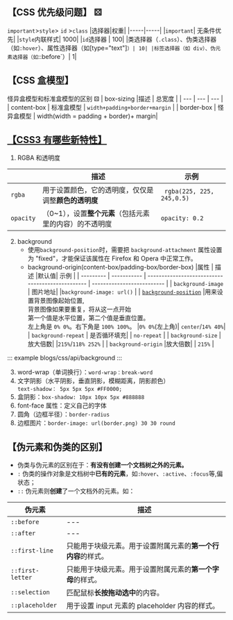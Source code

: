 <!--
 * @Description:
 * @Date: 2024-10-10 15:17:32
 * @LastEditTime: 2024-10-11 16:22:38
-->

## 【CSS 优先级问题】 ⚄

`important`>`style`> `id` >`class`
|选择器|权重|
|-----|-----|
|`important`| 无条件优先|
|`style`内联样式| 1000|
|`id`选择器 | 100|
|类选择器（`.class`）、伪类选择器（如`:hover`）、属性选择器（如[type="text"]`）| 10|
|标签选择器（如 div）、伪元素选择器（如`::before`）| 1|

## 【CSS 盒模型】

怪异盒模型和标准盒模型的区别 ⚄
| box-sizing |描述 | 总宽度 |
| --- | --- | --- |
| content-box | 标准盒模型 | `width+padding+border+margin` |
| border-box | 怪异盒模型 | width(width = padding + border)+ margin|

## [【CSS3 有哪些新特性】](https://blog.csdn.net/weixin_45086164/article/details/136957847)

1.  RGBA 和透明度

|           | 描述                                                    | 示例                       |
| --------- | ------------------------------------------------------- | -------------------------- |
| `rgba`    | 用于设置颜色，它的透明度，仅仅是调整**颜色的透明度**    | ` rgba(225, 225, 245,0.5)` |
| `opacity` | （0~1），设置**整个元素**（包括元素里的内容）的不透明度 | `opacity: 0.2`             |

2.  background
    - 使用`background-position`时，需要把 `background-attachment` 属性设置为 "fixed"，才能保证该属性在 Firefox 和 Opera 中正常工作。
    - background-origin(content-box/padding-box/border-box)
      |属性 | 描述 |默认值| 示例 |
      | --------- | ----------- | ------------------------------------------------ | -------------------------- |
      | `background-image ` | 图片地址| |`background-image: url()` |
      | [`background-position`](https://www.w3school.com.cn/cssref/pr_background-position.asp) |用来设置背景图像起始位置,<br/>背景图像如果要重复，将从这一点开始<br/>第一个值是水平位置，第二个值是垂直位置。<br/>左上角是 `0% 0%`。右下角是 `100% 100%`。 |`0% 0%`(左上角)| `center`/`14% 40%`|
      | `background-repeat` | 是否循环填充| | `no-repeat` |
      | `background-size` |放大倍数| |`215%`/`118% 252%` |
      | `background-origin` |放大倍数| | `215%` |

::: example
blogs/css/api/background
:::

3.  word-wrap（单词换行）：`word-wrap：break-word`
4.  文字阴影（水平阴影，垂直阴影，模糊距离，阴影颜色）  
    `text-shadow： 5px 5px 5px #FF0000;`
5.  盒阴影：`box-shadow: 10px 10px 5px #888888`
6.  font-face 属性：定义自己的字体
7.  圆角（边框半径）：`border-radius`
8.  边框图片：`border-image: url(border.png) 30 30 round`

## 【伪元素和伪类的区别】

<!-- [ 伪元素和伪类的区别](http://www.alloyteam.com/2016/05/summary-of-pseudo-classes-and-pseudo-elements/) -->

- 伪类与伪元素的区别在于：**有没有创建一个文档树之外的元素。**
- `:` 伪类的操作对象是文档树中**已有的元素**，如`:hover`、`:active`、`:focus`等,偏状态；
- `::` 伪元素则**创建**了一个文档外的元素。如：

| 伪元素           | 描述                                                         |
| ---------------- | ------------------------------------------------------------ |
| `::before`       | ---                                                          |
| `::after`        | ---                                                          |
| `::first-line`   | 只能用于块级元素。用于设置附属元素的**第一个行内容**的样式。 |
| `::first-letter` | 只能用于块级元素。用于设置附属元素的**第一个字母**的样式。   |
| `::selection`    | 匹配鼠标**长按拖动选中**的内容。                             |
| `::placeholder`  | 用于设置 input 元素的 placeholder 内容的样式。               |
